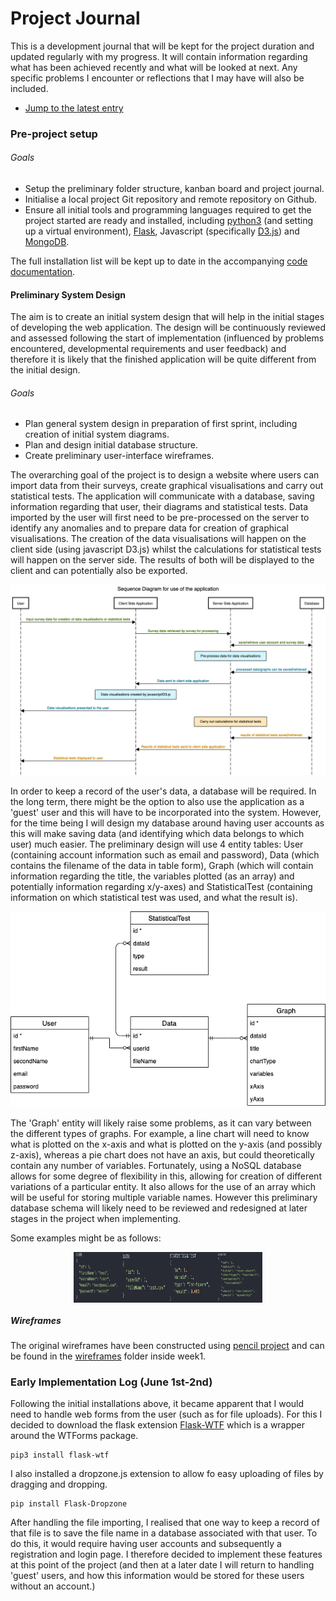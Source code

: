 # Project Journal

This is a development journal that will be kept for the project duration and updated regularly with my progress.
It will contain information regarding what has been achieved recently and what will be looked at next.
Any specific problems I encounter or reflections that I may have will also be included.

- [Jump to the latest entry](#latestEntry)

### Pre-project setup

###### Goals

- Setup the preliminary folder structure, kanban board and project journal.
- Initialise a local project Git repository and remote repository on Github.
- Ensure all initial tools and programming languages required to get the project started are ready and installed, including [python3](https://www.python.org/downloads/) (and setting up a virtual environment), [Flask](https://flask.palletsprojects.com/en/1.1.x/installation/#installation), Javascript (specifically [D3.js](https://d3js.org/)) and [MongoDB](https://www.mongodb.com/).

The full installation list will be kept up to date in the accompanying [code documentation](documentation.md#installs).

#### Preliminary System Design
The aim is to create an initial system design that will help in the initial stages of developing the web application. The design will be continuously reviewed and assessed following the start of implementation (influenced by problems encountered, developmental requirements and user feedback) and therefore it is likely that the finished application will be quite different from the initial design.

###### Goals
- Plan general system design in preparation of first sprint, including creation of initial system diagrams.
- Plan and design initial database structure.
- Create preliminary user-interface wireframes.

The overarching goal of the project is to design a website where users can import data from their surveys, create graphical visualisations and carry out statistical tests. The application will communicate with a database, saving information regarding that user, their diagrams and statistical tests. Data imported by the user will first need to be pre-processed on the server to identify any anomalies and to prepare data for creation of graphical visualisations. The creation of the data visualisations will happen on the client side (using javascript D3.js) whilst the calculations for statistical tests will happen on the server side. The results of both will be displayed to the client and can potentially also be exported.

<p align="center">
  <img src="diagrams/sequenceDiagram.png" />
</p>

In order to keep a record of the user's data, a database will be required. In the long term, there might be the option to also use the application as a 'guest' user and this will have to be incorporated into the system. However, for the time being I will design my database around having user accounts as this will make saving data (and identifying which data belongs to which user) much easier. The preliminary design will use 4 entity tables: User (containing account information such as email and password), Data (which contains the filename of the data in table form), Graph (which will contain information regarding the title, the variables plotted (as an array) and potentially information regarding x/y-axes) and StatisticalTest (containing information on which statistical test was used, and what the result is).

<p align="center">
  <img src="diagrams/preliminaryDatabaseDesign.png" />
</p>

The 'Graph' entity will likely raise some problems, as it can vary between the different types of graphs. For example, a line chart will need to know what is plotted on the x-axis and what is plotted on the y-axis (and possibly z-axis), whereas a pie chart does not have an axis, but could theoretically contain any number of variables. Fortunately, using a NoSQL database allows for some degree of flexibility in this, allowing for creation of different variations of a particular entity. It also allows for the use of an array which will be useful for storing multiple variable names.
However this preliminary database schema will likely need to be reviewed and redesigned at later stages in the project when implementing.

Some examples might be as follows:

<div style="display:flex; justify-content:center;">
  <img width="15%" src="images/UserTable.png" />
  <img width="15%" src="images/DataTable.png" />
  <img width="15%" src="images/StatisticalTestTable.png" />
  <img width="15%" src="images/GraphTable.png" />
</div>

##### Wireframes
The original wireframes have been constructed using [pencil project](https://pencil.evolus.vn/) and can be found in the [wireframes](week1/wireframes) folder inside week1.

<a name="latestEntry"></a>
### Early Implementation Log (June 1st-2nd)

Following the initial installations above, it became apparent that I would need to handle web forms from the user (such as for file uploads).
For this I decided to download the flask extension [Flask-WTF](https://flask-wtf.readthedocs.io/en/stable/) which is a wrapper around the WTForms package.

```
pip3 install flask-wtf
```

I also installed a dropzone.js extension to allow fo easy uploading of files by dragging and dropping.

```
pip install Flask-Dropzone
```

After handling the file importing, I realised that one way to keep a record of that file is to save the file name in a database associated with that user. To do this, it would require having user accounts and subsequently a registration and login page. I therefore decided to implement these features at this point of the project (and then at a later date I will return to handling 'guest' users, and how this information would be stored for these users without an account.)
